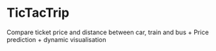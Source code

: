 # TicTacTrip

Compare ticket price and distance between car, train and bus + Price prediction + dynamic visualisation 
